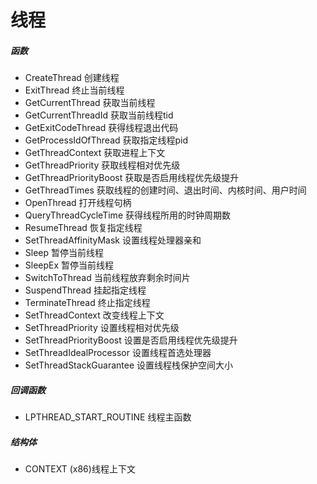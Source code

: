 # 线程

##### 函数

- CreateThread 创建线程
- ExitThread 终止当前线程
- GetCurrentThread 获取当前线程
- GetCurrentThreadId 获取当前线程tid
- GetExitCodeThread 获得线程退出代码
- GetProcessIdOfThread 获取指定线程pid
- GetThreadContext 获取进程上下文
- GetThreadPriority 获取线程相对优先级
- GetThreadPriorityBoost 获取是否启用线程优先级提升
- GetThreadTimes 获取线程的创建时间、退出时间、内核时间、用户时间
- OpenThread 打开线程句柄
- QueryThreadCycleTime 获得线程所用的时钟周期数
- ResumeThread 恢复指定线程
- SetThreadAffinityMask 设置线程处理器亲和
- Sleep 暂停当前线程
- SleepEx 暂停当前线程
- SwitchToThread 当前线程放弃剩余时间片
- SuspendThread 挂起指定线程
- TerminateThread 终止指定线程
- SetThreadContext 改变线程上下文
- SetThreadPriority 设置线程相对优先级
- SetThreadPriorityBoost 设置是否启用线程优先级提升
- SetThreadIdealProcessor 设置线程首选处理器
- SetThreadStackGuarantee 设置线程栈保护空间大小

##### 回调函数

- LPTHREAD_START_ROUTINE 线程主函数

##### 结构体

- CONTEXT (x86)线程上下文

